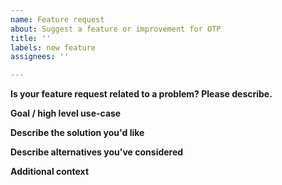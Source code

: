 ```yaml
---
name: Feature request
about: Suggest a feature or improvement for OTP
title: ''
labels: new feature
assignees: ''

---
```


**Is your feature request related to a problem? Please describe.**
<!-- A clear and concise description of what the problem is. Ex. I'm always frustrated when [...] -->

**Goal / high level use-case**
<!-- Describe the the goal, high level use-case or epic this is is part of. Link to roadmap epic -->
<!-- Roadmap: #1234 -->

**Describe the solution you'd like**
<!-- A clear and concise description of what you want to happen. -->

**Describe alternatives you've considered**
<!-- A clear and concise description of any alternative solutions or features you've considered. -->

**Additional context**
<!-- Add any other context or screenshots about the feature request here. -->
